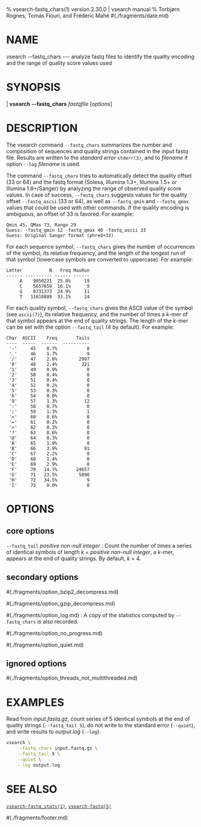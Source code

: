 % vsearch-fastq_chars(1) version 2.30.0 | vsearch manual
% Torbjørn Rognes, Tomás Flouri, and Frédéric Mahé
#(./fragments/date.md)

# NAME

vsearch \-\-fastq_chars --- analyze fastq files to identify the
quality encoding and the range of quality score values used


# SYNOPSIS

| **vsearch** **\-\-fastq_chars** _fastqfile_ \[_options_]


# DESCRIPTION

The vsearch command `--fastq_chars` summarizes the number and
composition of sequences and quality strings contained in the input
fastq file. Results are written to the *standard error* `stderr(3)`,
and to *filename* if option `--log` *filename* is used.

The command `--fastq_chars` tries to automatically detect the quality
offset (33 or 64) and the fastq format (Solexa, Illumina 1.3+,
Illumina 1.5+ or Illumina 1.8+/Sanger) by analyzing the range of
observed quality score values. In case of success, `--fastq_chars`
suggests values for the quality offset `--fastq_ascii` (33 or 64), as
well as `--fastq_qmin` and `--fastq_qmax` values that could be used
with other commands. If the quality encoding is ambiguous, an offset
of 33 is favored. For example:

```text
Qmin 45, QMax 73, Range 29
Guess: -fastq_qmin 12 -fastq_qmax 40 -fastq_ascii 33
Guess: Original Sanger format (phred+33)
```

For each sequence symbol, `--fastq_chars` gives the number of
occurrences of the symbol, its relative frequency, and the length of
the longest run of that symbol (lowercase symbols are converted to
uppercase). For example:

```text
Letter          N   Freq MaxRun
------ ---------- ------ ------
     A    9050221  25.8%     19
     C    5657659  16.1%      9
     G    8731373  24.9%     11
     T   11610889  33.1%     24
```

For each quality symbol, `--fastq_chars` gives the ASCII value of the
symbol (see `ascii(7)`), its relative frequency, and the number of
times a *k*-mer of that symbol appears at the end of quality
strings. The length of the *k*-mer can be set with the option
`--fastq_tail` (4 by default). For example:

```text
Char  ASCII    Freq       Tails
----  -----  ------  ----------
 '-'     45    0.7%           8
 '.'     46    1.7%           9
 '/'     47    2.8%        2997
 '0'     48    2.4%         221
 '1'     49    0.9%           0
 '2'     50    0.4%           0
 '3'     51    0.4%           0
 '4'     52    0.2%           0
 '5'     53    0.3%           0
 '6'     54    0.0%           0
 '9'     57    1.3%          12
 ':'     58    0.7%           0
 ';'     59    1.3%           1
 '<'     60    0.6%           0
 '='     61    0.2%           0
 '>'     62    0.3%           0
 '?'     63    0.6%           0
 '@'     64    0.3%           0
 'A'     65    1.9%           0
 'B'     66    3.9%          91
 'C'     67    2.2%           0
 'D'     68    1.4%           0
 'E'     69    2.9%           0
 'F'     70   14.7%       24657
 'G'     71   23.5%        5890
 'H'     72   34.5%           9
 'I'     73    0.0%           0
```


# OPTIONS

## core options

`--fastq_tail` *positive non-null integer*
: Count the number of times a series of identical symbols of length
  *k* = *positive non-null integer*, a *k*-mer, appears at the end of
  quality strings. By default, *k* = 4.


## secondary options

#(./fragments/option_bzip2_decompress.md)

#(./fragments/option_gzip_decompress.md)

#(./fragments/option_log.md)
: A copy of the statistics computed by `--fastq_chars` is also recorded.

#(./fragments/option_no_progress.md)

#(./fragments/option_quiet.md)


## ignored options

#(./fragments/option_threads_not_multithreaded.md)


# EXAMPLES

Read from *input.fastq.gz*, count series of 5 identical symbols at the
end of quality strings (`--fastq_tail 5`), do not write to the
standard error (`--quiet`), and write results to *output.log*
(`--log`):

```sh
vsearch \
    --fastq_chars input.fastq.gz \
    --fastq_tail 5 \
    --quiet \
    --log output.log
```

# SEE ALSO

[`vsearch-fastq_stats(1)`](./commands/vsearch-stats.1.md),
[`vsearch-fastq(5)`](../formats/vsearch-fastq.5.md)


#(./fragments/footer.md)
